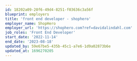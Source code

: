 ```yaml
---
id: 18202a09-20f6-49d4-8251-f03636c3a56f
blueprint: employers
title: 'front end developer - shophero'
employer_name: ShopHero
employer_url: 'https://shophero.com?ref=davidalindahl.com'
job_roles: 'Front End Developer'
start_date: '2022-11-14'
end_date: '2023-08-18'
updated_by: 59e67be5-435b-45c1-a7e6-1d9a02873b6e
updated_at: 1696270205
---
```

